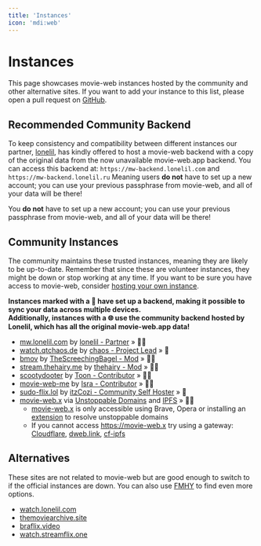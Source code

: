 ```yaml
---
title: 'Instances'
icon: 'mdi:web'
---
```


# Instances

This page showcases movie-web instances hosted by the community and other alternative sites. If you want to add your instance to this list, please open a pull request on [GitHub](https://github.com/movie-web/docs).

## Recommended Community Backend

To keep consistency and compatibility between different instances our partner, [lonelil](https://github.com/lonelil), has kindly offered to host a movie-web backend with a copy of the original data from the now unavailable movie-web.app backend. You can access this backend at: `https://mw-backend.lonelil.com` and `https://mw-backend.lonelil.ru`
Meaning users **do not** have to set up a new account; you can use your previous passphrase from movie-web, and all of your data will be there!

You **do not** have to set up a new account; you can use your previous passphrase from movie-web, and all of your data will be there!

## Community Instances

The community maintains these trusted instances, meaning they are likely to be up-to-date. Remember that since these are volunteer instances, they might be down or stop working at any time. If you want to be sure you have access to movie-web, consider [hosting your own instance](../1.self-hosting/1.hosting-intro.md). 

**Instances marked with a 💾 have set up a backend, making it possible to sync your data across multiple devices.**<br />
**Additionally, instances with a 🌐 use the community backend hosted by Lonelil, which has all the original movie-web.app data!**

- [mw.lonelil.com](https://mw.lonelil.com) by [lonelil - Partner](https://github.com/lonelil) » 💾🌐
- [watch.qtchaos.de](https://watch.qtchaos.de) by [chaos - Project Lead](https://github.com/qtchaos) » 💾
- [bmov](https://bmov.vercel.app) by [TheScreechingBagel - Mod](https://github.com/TheScreechingBagel) » 💾🌐
- [stream.thehairy.me](https://stream.thehairy.me) by [thehairy - Mod](https://github.com/thehairy) » 💾🌐
- [scootydooter](https://scootydooter.vercel.app) by [Toon - Contributor](https://github.com/Toon-arch) » 💾🌐
- [movie-web-me](https://movie-web-me.vercel.app) by [Isra - Contributor](https://github.com/zisra) » 💾🌐
- [sudo-flix.lol](https://sudo-flix.lol) by [itzCozi - Community Self Hoster](https://gitlab.com/itzCozi) » 💾
- [movie-web.x](https://movie-web.x) via [Unstoppable Domains](https://unstoppabledomains.com) and [IPFS](https://ipfs.tech) » 💾🌐
    - [movie-web.x](https://movie-web.x) is only accessible using Brave, Opera or installing an [extension](https://unstoppabledomains.com/extension) to resolve unstoppable domains
    - If you cannot access https://movie-web.x try using a gateway: [Cloudflare](https://cloudflare-ipfs.com/ipns/k51qzi5uqu5diql6nkzokwdvz9511dp9itillc7xhixptq14tk1oz8agh3wrjd), [dweb.link](https://k51qzi5uqu5diql6nkzokwdvz9511dp9itillc7xhixptq14tk1oz8agh3wrjd.ipns.dweb.link), [cf-ipfs](https://k51qzi5uqu5diql6nkzokwdvz9511dp9itillc7xhixptq14tk1oz8agh3wrjd.ipns.cf-ipfs.com)

## Alternatives

These sites are not related to movie-web but are good enough to switch to if the official instances are down. You can also use [FMHY](https://fmhy.pages.dev/videopiracyguide) to find even more options.

* [watch.lonelil.com](https://watch.lonelil.com)
* [themoviearchive.site](https://themoviearchive.site)
* [braflix.video](https://braflix.video)
* [watch.streamflix.one](https://watch.streamflix.one)
